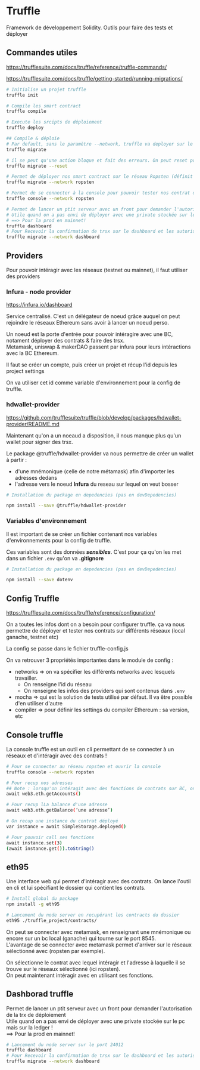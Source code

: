 # Truffle

Framework de développement Solidity. Outils pour faire des tests et déployer

## Commandes utiles

https://trufflesuite.com/docs/truffle/reference/truffle-commands/

https://trufflesuite.com/docs/truffle/getting-started/running-migrations/

```bash
# Initialise un projet truffle
truffle init 

# Compile les smart contract
truffle compile

# Execute les srcipts de déploiement
truffle deploy

## Compile & déploie
# Par default, sans le paramètre --network, truffle va deployer sur le premier réseau renseigné sur le fichier de config (ici développement) 
truffle migrate

# il se peut qu'une action bloque et fait des erreurs. On peut reset pour refaire propre
truffle migrate --reset

# Permet de déployer nos smart contract sur le réseau Ropsten (définit dans truffle-config)
truffle migrate --network ropsten

# Permet de se connecter à la console pour pouvoir tester nos contrat directement onChain
truffle console --network ropsten

# Permet de lancer un ptit serveur avec un front pour demander l'autorisation de la trx de déploiement.
# Utile quand on a pas envi de déployer avec une private stockée sur le pc mais sur la ledger !
# ==> Pour la prod en mainnet!
truffle dashboard
# Pour Recevoir la confirmation de trsx sur le dashboard et les autoriser via metamask avec Ledger
truffle migrate --network dashboard 
```

## Providers

Pour pouvoir intéragir avec les réseaux (testnet ou mainnet), il faut utiliser des providers

### Infura - node provider

https://infura.io/dashboard

Service centralisé. C'est un délégateur de noeud grâce auquel on peut rejoindre le réseaux Ethereum sans avoir à lancer un noeud perso.

Un noeud est la porte d'entrée pour pouvoir intéragire avec une BC, notament déployer des contrats & faire des trsx.  
Metamask, uniswap & makerDAO passent par infura pour leurs intéractions avec la BC Ethereum.

Il faut se créer un compte, puis créer un projet et récup l'id depuis les project settings

On va utiliser cet id comme variable d'environnement pour la config de truffle.

### hdwallet-provider

https://github.com/trufflesuite/truffle/blob/develop/packages/hdwallet-provider/README.md

Maintenant qu'on a un noeaud a disposition, il nous manque plus qu'un wallet pour signer des trsx.

Le package @truffle/hdwallet-provider va nous permettre de créer un wallet à partir :

- d'une mnémonique (celle de notre métamask) afin d'importer les adresses dedans
- l'adresse vers le noeud **Infura** du reseau sur lequel on veut bosser

```bash
# Installation du package en depedencies (pas en devDepedencies)

npm install --save @truffle/hdwallet-provider
```

### Variables d'environnement

Il est important de se créer un fichier contenant nos variables d'environnements pour la config de truffle.

Ces variables sont des données ***sensibles***. C'est pour ça qu'on les met dans un fichier `.env` qu'on va **.gitignore**

```bash
# Installation du package en depedencies (pas en devDepedencies)

npm install --save dotenv
```

## Config Truffle

https://trufflesuite.com/docs/truffle/reference/configuration/

On a toutes les infos dont on a besoin pour configurer truffle. ça va nous permettre de déployer et tester nos contrats sur différents réseaux (local ganache, testnet etc)

La config se passe dans le fichier truffle-config.js

On va retrouver 3 propriétés importantes dans le module de config :

- networks => on va spécifier les différents networks avec lesquels travailler.
  - On renseigne l'id du réseau
  - On renseigne les infos des providers qui sont contenus dans `.env`
- mocha => qui est la solution de tests utilisé par défaut. Il va être possible d'en utiliser d'autre
- compiler => pour définir les settings du compiler Ethereum : sa version, etc

## Console truffle

La console truffle est un outil en cli permettant de se connecter à un réseaux et d'intéragir avec des contrats !

```bash
# Pour se connecter au réseau ropsten et ouvrir la console
truffle console --network ropsten

# Pour recup nos adresses
## Note : lorsqu'on intéragit avec des fonctions de contrats sur BC, on travail en asyncrone !
await web3.eth.getAccounts()

# Pour recup lLa balance d'une adresse 
await web3.eth.getBalance(‘une adresse’)

# On recup une instance du contrat déployé
var instance = await SimpleStorage.deployed()

# Pour pouvoir call ses fonctions
await instance.set(3)
(await instance.get()).toString()
```

## eth95

Une interface web qui permet d'intéragir avec des contrats. On lance l'outil en cli et lui spécifiant le dossier qui contient les contrats.

```bash
# Install global du package
npm install -g eth95

# Lancement du node server en recupérant les contracts du dossier
eth95 ./truffle_project/contracts/
```

On peut se connecter avec metamask, en renseignant une mnémonique ou encore sur un bc local (ganache) qui tourne sur le port 8545.  
L'avantage de se connecter avec metamask permet d'arriver sur le réseaux sélectionné avec (ropsten par exemple).

On sélectionne le contrat avec lequel intéragir et l'adresse à laquelle il se trouve sur le réseaux sélectionné (ici ropsten).  
On peut maintenant intéragir avec en utilisant ses fonctions.

## Dashborad truffle

Permet de lancer un ptit serveur avec un front pour demander l'autorisation de la trx de déploiement  
Utile quand on a pas envi de déployer avec une private stockée sur le pc mais sur la ledger !  
==> Pour la prod en mainnet!

```bash
# Lancement du node server sur le port 24012
truffle dashboard
# Pour Recevoir la confirmation de trsx sur le dashboard et les autoriser via metamask avec Ledger
truffle migrate --network dashboard 
```
